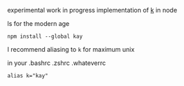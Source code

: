 experimental work in progress implementation of
[k](https://github.com/supercrabtree/k) in node

ls for the modern age

`npm install --global kay`

I recommend aliasing to `k` for maximum unix

in your .bashrc .zshrc .whateverrc

`alias k="kay"`
